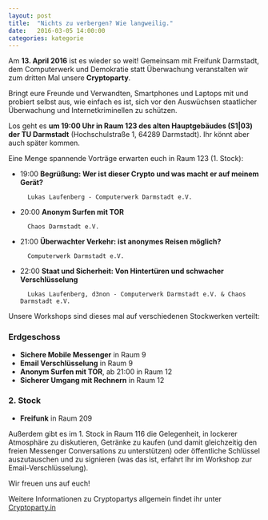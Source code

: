 ```yaml
---
layout: post
title:  "Nichts zu verbergen? Wie langweilig."
date:   2016-03-05 14:00:00
categories: kategorie
---
```


Am **13. April 2016** ist es wieder so weit! Gemeinsam mit Freifunk Darmstadt, dem Computerwerk und Demokratie statt Überwachung veranstalten wir zum dritten Mal unsere **Cryptoparty**.

Bringt eure Freunde und Verwandten, Smartphones und Laptops mit und probiert selbst aus, wie einfach es ist, sich vor den Auswüchsen staatlicher Überwachung und Internetkriminellen zu schützen.

Los geht es **um 19:00 Uhr in Raum 123 des alten Hauptgebäudes (S1\|03) der TU Darmstadt** (Hochschulstraße 1, 64289 Darmstadt). Ihr könnt aber auch später kommen.
<!--*-->
Eine Menge spannende Vorträge erwarten euch in Raum 123 (1. Stock):

- 19:00 **Begrüßung: Wer ist dieser Crypto und was macht er auf meinem Gerät?**

        Lukas Laufenberg - Computerwerk Darmstadt e.V.

- 20:00 **Anonym Surfen mit TOR**

        Chaos Darmstadt e.V.

- 21:00 **Überwachter Verkehr: ist anonymes Reisen möglich?**

        Computerwerk Darmstadt e.V.

- 22:00 **Staat und Sicherheit: Von Hintertüren und schwacher Verschlüsselung**

        Lukas Laufenberg, d3non - Computerwerk Darmstadt e.V. & Chaos Darmstadt e.V.

Unsere Workshops sind dieses mal auf verschiedenen Stockwerken verteilt:

### Erdgeschoss ###

- **Sichere Mobile Messenger** in Raum 9
- **Email Verschlüsselung** in Raum 9
- **Anonym Surfen mit TOR**, ab 21:00 in Raum 12
- **Sicherer Umgang mit Rechnern** in Raum 12

### 2\. Stock ###

- **Freifunk** in Raum 209

Außerdem gibt es im 1. Stock in Raum 116 die Gelegenheit, in lockerer Atmosphäre zu diskutieren, Getränke zu kaufen (und damit gleichzeitig den freien Messenger Conversations zu unterstützen) oder öffentliche Schlüssel auszutauschen und zu signieren (was das ist, erfahrt Ihr im Workshop zur Email-Verschlüsselung).

Wir freuen uns auf euch!

Weitere Informationen zu Cryptopartys allgemein findet ihr unter [Cryptoparty.in](https://www.cryptoparty.in/)